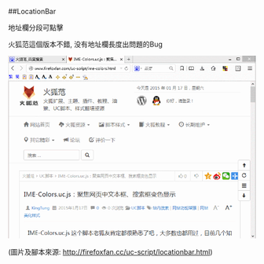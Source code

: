 ##LocationBar

地址欄分段可點擊

火狐范這個版本不錯, 没有地址欄長度出問題的Bug

![](img/Locationbar.gif)

(圖片及腳本來源: http://firefoxfan.cc/uc-script/locationbar.html)